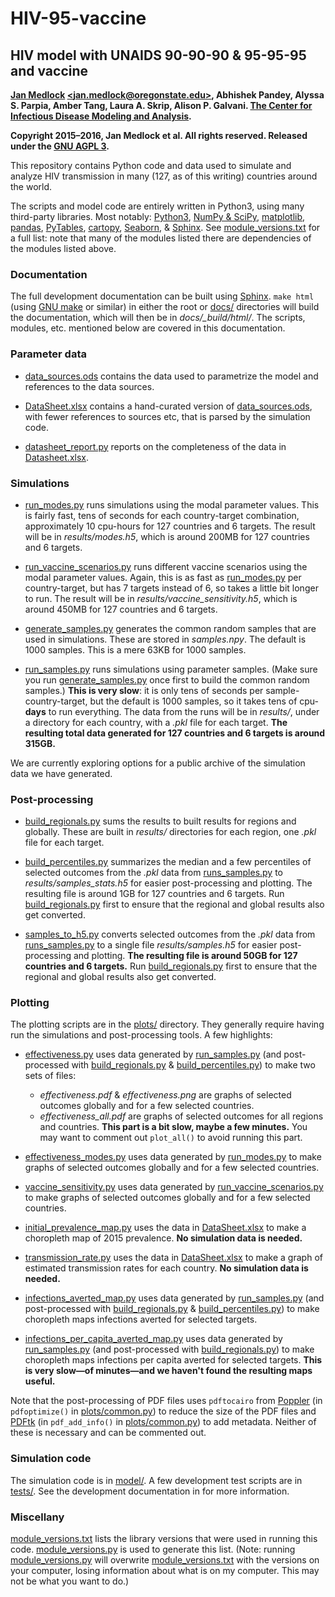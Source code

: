 # HIV-95-vaccine

## HIV model with UNAIDS 90-90-90 & 95-95-95 and vaccine

**[Jan Medlock](http://people.oregonstate.edu/~medlockj/)
[\<jan.medlock@oregonstate.edu\>](mailto:jan.medlock@oregonstate.edu),
Abhishek Pandey, Alyssa S. Parpia, Amber Tang, Laura A. Skrip,
Alison P. Galvani.
[The Center for Infectious Disease Modeling and Analysis](http://cidma.yale.edu/).**

**Copyright 2015–2016, Jan Medlock et al.  All rights reserved.
Released under the [GNU AGPL 3](LICENSE).**

This repository contains Python code and data used to simulate and
analyze HIV transmission in many (127, as of this writing) countries
around the world.
<!---
Add link to paper here.
--->

The scripts and model code are entirely written in Python3, using many
third-party libraries.  Most notably:
[Python3](http://www.python.org/),
[NumPy & SciPy](http://www.scipy.org/),
[matplotlib](http://matplotlib.org/),
[pandas](http://pandas.pydata.org/),
[PyTables](http://www.pytables.org/),
[cartopy](http://scitools.org.uk/cartopy/),
[Seaborn](https://stanford.edu/~mwaskom/software/seaborn/),
& [Sphinx](http://www.sphinx-doc.org/).
See [module_versions.txt](module_versions.txt) for a full list: note
that many of the modules listed there are dependencies of the modules
listed above.

### Documentation

The full development documentation can be built using
[Sphinx](http://www.sphinx-doc.org/).  `make html` (using
[GNU make](https://www.gnu.org/software/make/) or similar) in either
the root or [docs/](docs/) directories will build the documentation,
which will then be in *docs/_build/html/*.  The scripts, modules,
etc. mentioned below are covered in this documentation.

### Parameter data

* [data_sources.ods](data_sources.ods) contains the data used to
  parametrize the model and references to the data sources.

* [DataSheet.xlsx](DataSheet.xlsx) contains a hand-curated version of
  [data_sources.ods](data_sources.ods), with fewer references to
  sources etc,  that is parsed by the simulation code.

* [datasheet_report.py](datasheet_report.py) reports on the
  completeness of the data in [Datasheet.xlsx](DataSheet.xlsx).

### Simulations

* [run_modes.py](run_modes.py) runs simulations using the modal
  parameter values.  This is fairly fast, tens of seconds for each
  country-target combination, approximately 10 cpu-hours for 127
  countries and 6 targets.  The result will be in *results/modes.h5*,
  which is around 200MB for 127 countries and 6 targets.

* [run_vaccine_scenarios.py](run_vaccine_scenarios.py) runs different
  vaccine scenarios using the modal parameter values.  Again, this is
  as fast as [run_modes.py](run_modes.py) per country-target, but has
  7 targets instead of 6, so takes a little bit longer to run.  The
  result will be in *results/vaccine_sensitivity.h5*, which is around
  450MB for 127 countries and 6 targets.

* [generate_samples.py](generate_samples.py) generates the common
  random samples that are used in simulations.  These are stored in
  *samples.npy*.  The default is 1000 samples.  This is a mere 63KB
  for 1000 samples.

* [run_samples.py](run_samples.py) runs simulations using parameter
  samples.  (Make sure you run
  [generate_samples.py](generate_samples.py) once first to build the
  common random samples.)  **This is very slow**: it is only tens of
  seconds per sample-country-target, but the default is 1000 samples,
  so it takes tens of cpu-**days** to run everything.  The data from
  the runs will be in *results/*, under a directory for each country,
  with a *.pkl* file for each target.  **The resulting total data
  generated for 127 countries and 6 targets is around 315GB.**

We are currently exploring options for a public archive of the
simulation data we have generated.

### Post-processing

* [build_regionals.py](build_regionals.py) sums the results to built
  results for regions and globally.  These are built in *results/*
  directories for each region, one *.pkl* file for each target.

* [build_percentiles.py](build_percentiles.py) summarizes the median
  and a few percentiles of selected outcomes from the *.pkl* data from
  [runs_samples.py](runs_samples.py) to *results/samples_stats.h5*
  for easier post-processing and plotting.  The resulting file is
  around 1GB for 127 countries and 6 targets.  Run
  [build_regionals.py](build_regionals.py) first to ensure that the
  regional and global results also get converted.

* [samples_to_h5.py](samples_to_h5.py) converts selected outcomes
  from the *.pkl* data from [runs_samples.py](runs_samples.py) to a
  single file *results/samples.h5* for easier post-processing and
  plotting.  **The resulting file is around 50GB for 127 countries and
  6 targets.** Run [build_regionals.py](build_regionals.py) first to
  ensure that the regional and global results also get converted.

### Plotting

The plotting scripts are in the [plots/](plots/) directory.  They
generally require having run the simulations and post-processing
tools.  A few highlights:
* [effectiveness.py](plots/effectiveness.py) uses data generated by
  [run_samples.py](run_samples.py) (and post-processed with
  [build_regionals.py](build_regionals.py) &
  [build_percentiles.py](build_percentiles.py)) to make two sets of
  files:
  + *effectiveness.pdf* & *effectiveness.png* are graphs of selected
    outcomes globally and for a few selected countries.
  + *effectiveness_all.pdf* are graphs of selected outcomes for all
    regions and countries.  **This part is a bit slow, maybe a few
    minutes.**  You may want to comment out `plot_all()` to avoid
    running this part.

* [effectiveness_modes.py](plots/effectiveness_modes.py) uses data
  generated by [run_modes.py](run_modes.py) to make graphs of selected
  outcomes globally and for a few selected countries.

* [vaccine_sensitivity.py](plots/vaccine_sensitivity.py) uses data
  generated by [run_vaccine_scenarios.py](run_vaccine_scenarios.py) to
  make graphs of selected outcomes globally and for a few selected
  countries.

* [initial_prevalence_map.py](plots/initial_prevalence_map.py) uses
  the data in [DataSheet.xlsx](DataSheet.xlsx) to make a choropleth
  map of 2015 prevalence.  **No simulation data is needed.**

* [transmission_rate.py](plots/transmission_rate.py) uses the data
  in [DataSheet.xlsx](DataSheet.xlsx) to make a graph of estimated
  transmission rates for each country.  **No simulation data is
  needed.**

* [infections_averted_map.py](plots/infections_averted_map.py) uses
  data generated by [run_samples.py](run_samples.py) (and
  post-processed with [build_regionals.py](build_regionals.py) &
  [build_percentiles.py](build_percentiles.py)) to make choropleth
  maps infections averted for selected targets.

* [infections_per_capita_averted_map.py](plots/infections_per_capita_averted_map.py)
  uses data generated by [run_samples.py](run_samples.py) (and
  post-processed with [build_regionals.py](build_regionals.py)) to
  make choropleth maps infections per capita averted for selected
  targets.  **This is very slow—of minutes—and we haven't found the
  resulting maps useful.**

Note that the post-processing of PDF files uses `pdftocairo` from
[Poppler](https://poppler.freedesktop.org/) (in `pdfoptimize()` in
[plots/common.py](plots/common.py)) to reduce the size of the PDF
files and [PDFtk](https://www.pdflabs.com/tools/pdftk-server/) (in
`pdf_add_info()` in [plots/common.py](plots/common.py)) to add
metadata.  Neither of these is necessary and can be commented out.

### Simulation code

The simulation code is in [model/](model/).  A few development test
scripts are in [tests/](tests/).  See the development documentation
in for more information.

### Miscellany

[module_versions.txt](module_versions.txt) lists the library
versions that were used in running this
code.  [module_versions.py](module_versions.py) is used to generate
this list.  (Note: running [module_versions.py](module_versions.py) will
overwrite [module_versions.txt](module_versions.txt) with the versions
on your computer, losing information about what is on my computer.
This may not be what you want to do.)
